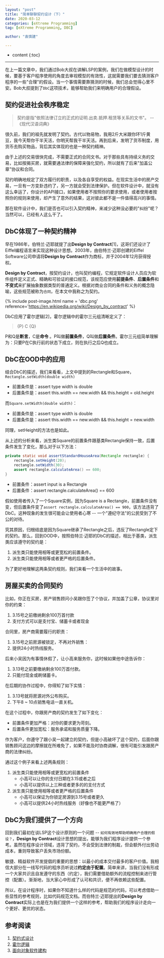 ```yaml
---
layout: "post"
title: "简单聊聊契约设计（下）"
date: 2020-03-12
categories: [eXtreme Programming]
tag: [eXtreme Programming, DBC]

author: "袁慎建"

---
```


* content
{:toc}

---


<!--brief-->
在上一篇文章中，我们通过Bob大叔在讲解LSP的案例，我们在做模型设计的时候，要基于客户程序使用的角度去审视模型的有效性，这就需要我们要去猜测客户程序的一些"合理"的假设。当一个事情需要靠猜测的时候，我们总会觉得心里不安。Bob大叔提到了`DbC`这项技术，能够帮助我们来明确用户的合理假设。
<!--brief-->

## 契约促进社会秩序稳定
> 契约是指"依照法律订立的正式的证明.出卖.抵押.租赁等关系的文书"。 -- 《现代汉语词典》

很久前，我们的祖先就发明了契约。古代以物易物，我用2斤大米跟你环1斤黄豆，我今天帮你干半天活，你明天帮我干半天活。再到后来，发明了货币制度，用货币去购买物品，背后其实体现的也是一种契约精神。

由于上述的交易很快完成，不需要正式的合同文书。对于那些具有持续义务的交易，比如按揭买房，就需要通法律的保障来强化契约，所以就有了后来"加盖公章"协议和合同。

契约明确地规定了双方履行的职责，以及各自享受的权益。在现实生活中的房产交易，一旦有一方变卦违约了，另一方就会受到法律保护。但在软件设计中，就没有这么幸运了，你设计的API接口，如果使用者不按照你的要求使用，或者使用者按照你的规则来使用，却产生了意外的结果，这对彼此都不是一件值得高兴的事情。

那在软件设计中，我们是否也可以引入契约精神，来减少这种没必要的"纠纷"呢？当然可以，已经有人这么干了。


## DbC体现了一种契约精神
早在1986年，伯特兰·迈耶就提了出**Design by Contract**[1]，这哥们还设计了Eiffel编程语言来实现这种设计思想。2003年，由伯特兰·迈耶创建的Eiffel Software公司申请将**Design by Contract**作为商标，并于2004年12月获得授权。


**Design by Contract**，按契约设计，也叫契约编程，它规定软件设计人员应为软件组件定义正式、精确和可验证的接口规范，该规范应使用**前提条件**、**后置条件**和**不变式**来扩展抽象数据类型的普通定义。根据对商业合同的条件和义务的概念隐喻，这些规范被称为`合同`，在本文中我称之为契约。


{% include post-image.html name = 'dbc.png' reference='https://en.wikipedia.org/wiki/Design_by_contract' %}


DbC应用了霍尔逻辑[2]，霍尔逻辑中的霍尔三元组清晰定义了：

> {P} C {Q}

P和Q是**断言**，C是**命令** 。P叫做**前置条件**，Q叫做**后置条件**。霍尔三元组简单理解为：只要P在C执行前的状态下成立，则在执行之后Q也成立。


## DbC在OOD中的应用
结合DbC的描述，我们来看看，上文中提到的Rectangle和Square，`Rectangle.setWidth(double width)`

- 前置条件是：assert type width is double
- 后置条件是：assert this.width == new.width && this.height = old.height


而`Square.setWidth(double width)`：

- 前置条件是：assert type width is double
- 后置条件是：assert this.width == new.width && this.height = new.width

同理，setHeight的方法也是如此。

从上述的分析来看，派生类Square的前置条件跟基类Rectangle保持一致，后置条件发生了变化，那么对于以下方法：

```java
private static void assertStandardHouseArea(Rectangle rectangle) {
    rectangle.setHeight(20);
    rectangle.setWidth(30);
    assert rectangle.calculateArea() == 600;
}
```

- 前置条件：assert input is a Rectangle
- 后置条件：assert rectangle.calculateArea() == 600

假如使用者传入了一个Square实例，因为Square is a Rectangle，前置条件没有变，但后置条件变了`assert rectangle.calculateArea() == 900`，该方法违背了DbC。这种现象的发生很可能会让使用者心寒 -- 一个"遵纪守法"的公民受到了不公的对待。

究其原因，归根结底是因为Square继承了Rectangle之后，违反了Rectangle定下的契约。那么，回到OOD中，按照伯特兰·迈耶的DbC的描述，相比于基类，派生类应该遵守的契约是：

1. 派生类只能使用相等或更宽松的前置条件。
2. 派生类只能使用相等或者更严格的后置条件。


为了更好地理解这两条契约规则，我们来看一个生活中的故事。


## 房屋买卖的合同契约

比如，你正在买房，房产销售顾问小吴跟你签了个协议，并加盖了公章，协议里对你的约束：

1. 3.15号之前缴纳剩余100万首付款
2. 支付方式可以是支付宝、储蓄卡或者现金

合同里，房产商需要履行的职责：

1. 3.15号之前房源被锁定，不再对外销售：
2. 提供24小时热线服务。

后来小吴因为有事情休假了，让小高来服务你，这时候如果他中途告诉你：

1. 3.13号之前要缴纳剩余100万首付款。
2. 只能付现金或刷储蓄卡。

在后期的协作过程中，你得知了如下实情：

1. 3.13号就将房源对外公布购买。
2. 下午8 ~ 10点销售电话一直关机。

在这个过程中，你跟房产商的契约发生了如下变化：

- 前置条件更加严格：对你的要求更为苛刻。
- 后置条件更加宽松：服务承诺和服务质量下降。

作为客户，你遵守了跟小吴一起建立的契约，但是小高破坏了这个契约，后面你跟销售顾问这边的摩擦就在所难免了，如果不能及时协商调解，很有可能引发跟房产商的法律纠纷。

通过这个例子来看上述两条规则：

1. 派生类只能使用相等或更宽松的前置条件
	- 小高可以让你的支付日期在3.15或者之后
	- 小高可以提供以上三种或者更多的的支付方式
2. 派生类只能使用相等或者更严格的后置条件
	- 小高可以保证为你锁定房源到3.15号或者更久
	- 小高可以提供24小时热线服务（好像也不能更严格了）


## DbC为我们提供了一个方向
回到我们最初在谈LSP这个设计原则的一个问题 -- `如何有效地帮助明确用户合理的假设？`，**Design by Contract**设计思想的提出，能够为我们程序设计提供一个参考。虽然在程序设计领域，违背了契约，不会受到法律的制裁，但会额外付出劳动成本，重则导致客户丢失市场份额。

敏捷、精益软件开发提倡的重要的思想：以最小的成本交付最多的客户价值。我相信大部分在一线写代码的程序员听说过**约定由于配置**。简单来讲，当我们没有形成一个大家共识且自发遵守的东西（约定），我们需要借助额外的流程控制来进行管控（配置）。渐渐地，当大家心中形成了认可和共识，便不再依赖这些配置。

所以，在设计程序时，如果你不知道什么样的代码是规范的代码，可以考虑借助一些显性的参考规则，比如代码规范文档。而伯特兰·迈耶提出的**Design by Contract**实际上也是在为我们提供一个这样的参考，帮助我们的程序设计走向一个更好、更优的状态。


## 参考阅读
1. [契约式设计](https://en.wikipedia.org/wiki/Design_by_contract)
2. [霍尔逻辑](https://en.wikipedia.org/wiki/Hoare_logic)
3. [面向对象软件建构](https://en.wikipedia.org/wiki/Object-Oriented_Software_Construction)




